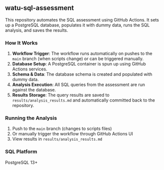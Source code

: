 ## watu-sql-assessment

This repository automates the SQL assessment using GitHub Actions. It sets up a PostgreSQL database, populates it with dummy data, runs the SQL analysis, and saves the results.

### How It Works

1. **Workflow Trigger**: The workflow runs automatically on pushes to the `main` branch (when scripts change) or can be triggered manually.
2. **Database Setup**: A PostgreSQL container is spun up using GitHub Actions services.
3. **Schema & Data**: The database schema is created and populated with dummy data.
4. **Analysis Execution**: All SQL queries from the assessment are run against the database.
5. **Results Storage**: The query results are saved to `results/analysis_results.md` and automatically committed back to the repository.

### Running the Analysis

1. Push to the `main` branch (changes to scripts files)
2. Or manually trigger the workflow through GitHub Actions UI
3. View results in `results/analysis_results.md`

### SQL Platform

PostgreSQL 13+